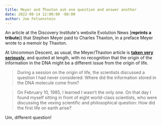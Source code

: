 ```yaml
---
title: Meyer and Thaxton ask one question and answer another
date: 2022-08-14 12:00:00 -08:00
author: Joe Felsenstein
---
```



An article at the Discovery Institute's
website Evolution News [__reprints a tribute__](
that Stephen Meyer paid to Charles Thaxton,
in a preface Meyer wrote to a memoir
by Thaxton.


At Uncommon Descent, as usual, the Meyer/Thaxton article is
[__taken very seriously__](https://uncommondescent.com/intelligent-design/at-evolution-news-from-intelligent-cause-to-intelligent-design-my-debt-to-charles-thaxton/), and quoted at length, with no
recognition that the origin of the information in
the DNA might be a different issue from
the origin of life.

> During a session on the origin of life, the scientists 
> discussed a question I had never considered: 
> Where did the information stored in the DNA molecule 
> come from? 

> On February 10, 1985, I learned I wasn’t the only one. On 
> that day I found myself sitting in front of 
> eight world-class scientists, who were 
> discussing the vexing scientific and 
> philosophical question: How did the first life on earth arise? 

Um, different question!
